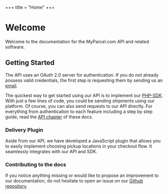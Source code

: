 +++
title = "Home"
+++

# Welcome

Welcome to the documentation for the MyParcel.com API and related software.

## Getting Started

The API uses an OAuth 2.0 server for authentication. If you do not already possess valid credentials, the first step is requesting them by sending us an [email](http://myparcel.com/contact/).

The quickest way to get started using our API is to implement our [PHP-SDK](/php-sdk). With just a few lines of code, you could be sending shipments using our platform. Of course, you can also send requests to our API directly. For everything from authentication to each feature including a step by step guide, read the [API chapter](/api) of these docs.

### Delivery Plugin

Aside from our API, we have developed a JavaScript plugin that allows you to easily implement choosing pickup locations in your checkout flow. It seamlessly integrates with our API and SDK.

### Contributing to the docs

If you notice anything missing or would like to propose an improvement to our documentation, do not hesitate to open an issue on our [Github repository](https://github.com/MyParcelCOM/docs).
